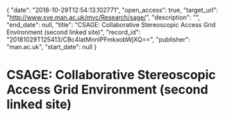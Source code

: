 {
  "date": "2018-10-29T12:54:13.102771", 
  "open_access": true, 
  "target_url": "http://www.sve.man.ac.uk/mvc/Research/sage/", 
  "description": "", 
  "end_date": null, 
  "title": "CSAGE: Collaborative Stereoscopic Access Grid Environment (second linked site)", 
  "record_id": "20181029T125413/CBc4latMnnIPFmkxobWjXQ==", 
  "publisher": "man.ac.uk", 
  "start_date": null
}

# CSAGE: Collaborative Stereoscopic Access Grid Environment (second linked site)

